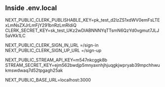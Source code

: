## Inside .env.local



NEXT_PUBLIC_CLERK_PUBLISHABLE_KEY=pk_test_d2lzZS1xdWV0emFsLTExLmNsZXJrLmFjY291bnRzLmRldiQ
CLERK_SECRET_KEY=sk_test_UKz2wDlABNNNYqTTsmN6QzYd0vgmut7JLJ5aVKk1LC


NEXT_PUBLIC_CLERK_SIGN_IN_URL =/sign-in
NEXT_PUBLIC_CLERK_SIGN_UP_URL =/sign-up


NEXT_PUBLIC_STREAM_API_KEY=m547nkcggk8b
STREAM_SECRET_KEY=ejm562bwdjp5mnyaxnhjhjuqgkjwpryab39mpchhwukmswdwaq7d52tpgagh25ak

NEXT_PUBLIC_BASE_URL=localhost:3000





